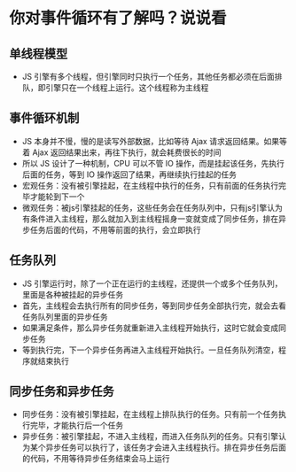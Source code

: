 # 你对事件循环有了解吗？说说看

## 单线程模型

- JS 引擎有多个线程，但引擎同时只执行一个任务，其他任务都必须在后面排队，即引擎只在一个线程上运行。这个线程称为主线程

## 事件循环机制

- JS 本身并不慢，慢的是读写外部数据，比如等待 Ajax 请求返回结果。如果等着 Ajax 返回结果出来，再往下执行，就会耗费很长的时间
- 所以 JS 设计了一种机制，CPU 可以不管 IO 操作，而是挂起该任务，先执行后面的任务，等到 IO 操作返回了结果，再继续执行挂起的任务
- 宏观任务：没有被引擎挂起，在主线程中执行的任务，只有前面的任务执行完毕才能轮到下一个
- 微观任务：被js引擎挂起的任务，这些任务会在任务队列中，只有js引擎认为有条件进入主线程，那么就加入到主线程摇身一变就变成了同步任务，排在异步任务后面的代码，不用等前面的执行，会立即执行

## 任务队列

- JS 引擎运行时，除了一个正在运行的主线程，还提供一个或多个任务队列，里面是各种被挂起的异步任务
- 首先，主线程会去执行所有的同步任务，等到同步任务全部执行完，就会去看任务队列里面的异步任务
- 如果满足条件，那么异步任务就重新进入主线程开始执行，这时它就会变成同步任务
- 等到执行完，下一个异步任务再进入主线程开始执行。一旦任务队列清空，程序就结束执行

## 同步任务和异步任务

- 同步任务：没有被引擎挂起，在主线程上排队执行的任务。只有前一个任务执行完毕，才能执行后一个任务
- 异步任务：被引擎挂起，不进入主线程，而进入任务队列的任务。只有引擎认为某个异步任务可以执行了，该任务才会进入主线程执行。排在异步任务后面的代码，不用等待异步任务结束会马上运行
